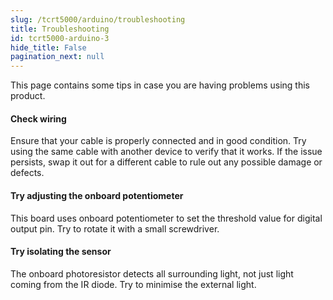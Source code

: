 ```yaml
---
slug: /tcrt5000/arduino/troubleshooting 
title: Troubleshooting
id: tcrt5000-arduino-3 
hide_title: False
pagination_next: null
---
```


This page contains some tips in case you are having problems using this product.

<ExpandableSection title="My sensor doesn't work">

#### Check wiring
Ensure that your cable is properly connected and in good condition. Try using the same cable with another device to verify that it works. If the issue persists, swap it out for a different cable to rule out any possible damage or defects.

#### Try adjusting the onboard potentiometer
This board uses onboard potentiometer to set the threshold value for digital output pin. Try to rotate it with a small screwdriver.

#### Try isolating the sensor
The onboard photoresistor detects all surrounding light, not just light coming from the IR diode. Try to minimise the external light.

</ExpandableSection>